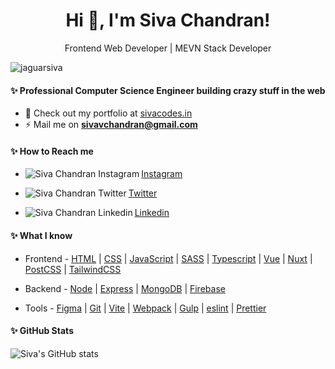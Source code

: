 
<h1 align="center"> Hi 👋, I'm Siva Chandran! </h1>

<p align="center"> Frontend Web Developer | MEVN Stack Developer </p>

 <img src="https://komarev.com/ghpvc/?username=jaguarsiva&label=Profile%20views&color=129e00&style=plastic" alt="jaguarsiva" />

#### ✨ Professional Computer Science Engineer building crazy stuff in the web

-   🔭 Check out my portfolio at [sivacodes.in](https://sivacodes.in)
-   ⚡ Mail me on **sivavchandran@gmail.com**

#### ✨ How to Reach me

- [<img align="left" src="https://jaguarsiva.github.io/jaguarsiva/images/instagram.png" alt="Siva Chandran Instagram" /> Instagram](https://www.instagram.com/siva_vchandran/)

- [<img align="left" src="https://jaguarsiva.github.io/jaguarsiva/images/twitter.png" alt="Siva Chandran Twitter" /> Twitter](https://twitter.com/siva_vchandran)

- [<img align="left" src="https://jaguarsiva.github.io/jaguarsiva/images/linkedin.png" alt="Siva Chandran Linkedin" /> Linkedin](https://www.linkedin.com/in/sivavchandran/)


#### ✨ What I know

-   Frontend -
    [HTML](https://www.w3schools.com/html/) |
    [CSS](https://www.w3schools.com/css/) |
    [JavaScript](https://www.w3schools.com/js/) |
    [SASS](https://sass-lang.com/) |
    [Typescript](https://www.typescriptlang.org/) |
    [Vue](https://vuejs.org/) |
    [Nuxt](nuxtjs.org) |
    [PostCSS](https://postcss.org/) |
    [TailwindCSS](https://tailwindcss.com/)

-   Backend -
    [Node](https://nodejs.org/en/) |
    [Express](https://expressjs.com/) |
    [MongoDB](https://www.mongodb.com/) |
    [Firebase](https://firebase.google.com/)

-   Tools -
    [Figma](https://www.figma.com/) |
    [Git](https://git-scm.com/) |
    [Vite](https://vitejs.dev/) |
    [Webpack](https://webpack.js.org/) |
    [Gulp](https://gulpjs.com/) |
    [eslint](https://eslint.org/) |
    [Prettier](https://prettier.io/)

#### ✨ GitHub Stats

![Siva's GitHub stats](https://github-readme-stats.vercel.app/api?username=jaguarsiva&count_private=true)

<!--
**jaguarsiva/jaguarsiva** is a ✨ _special_ ✨ repository because its `README.md` (this file) appears on your GitHub profile.

Here are some ideas to get you started:

- 🔭 I’m currently working on ...
- 🌱 I’m currently learning ...
- 👯 I’m looking to collaborate on ...
- 🤔 I’m looking for help with ...
- 💬 Ask me about ...
- 📫 How to reach me: ...
- 😄 Pronouns: ...
- ⚡ Fun fact: ...
-->
